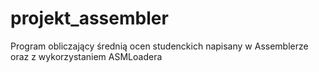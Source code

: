 # projekt_assembler
Program obliczający średnią ocen studenckich napisany w Assemblerze oraz z wykorzystaniem ASMLoadera
